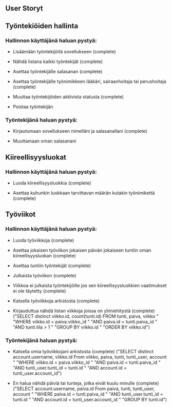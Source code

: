 ## User Storyt

## Työntekiöiden hallinta

### Hallinnon käyttäjänä haluan pystyä:

- Lisäämään työntekijöitä sovellukseen (complete)

- Nähdä listana kaikki työntekijät (complete)

- Asettaa työntekijälle salasanan (complete)

- Asettaa työntekijälle työnimikkeen lääkäri, sairaanhoitaja tai perushoitaja (complete)

- Muuttaa työntekijöiden aktiivista statusta (complete)

- Poistaa työntekijän

### Työntekijänä haluan pystyä:

- Kirjautumaan sovellukseen nimelläni ja salasanallani (complete)

- Muuttamaan oman salasanani

## Kiireellisyysluokat

### Hallinnon käyttäjänä haluan pystyä:

- Luoda kiireellisyysluokkia (complete)

- Asettaa kuhunkin luokkaan tarvittavan määrän kutakin työnimikettä (complete)

## Työviikot

### Hallinnon käyttäjänä haluan pystyä:

- Luoda työviikkoja (complete)

- Asettaa jokaisen työviikon jokaisen päivän jokaiseen tuntiin oman kiireellisyysluokan (complete)

- Asettaa tuntiin työntekijät (complete) 

- Julkaista työviikon (complete)

- Viikkoa ei julkaista työntekijöille jos sen kiireellisyysluokkien vaatimukset ei ole täytetty (complete)

- Katsella työviikkoja arkistosta (complete)

- Kirjauduttua nähdä listan viikkoja joissa on ylimiehitystä (complete)
  ("SELECT distinct viikko.id, count(tunti.id) FROM  tunti, paiva, viikko "
                    "WHERE viikko.id = paiva.viikko_id "
                    "AND paiva.id = tunti.paiva_id "
                    "AND tunti.tila > 1 "
                    "GROUP BY viikko.id "
                    "ORDER BY viikko.id")

### Työntekijänä haluan pystyä:

- Katsella omia työviikkojani arkistosta (complete)
  ("SELECT distinct account.username, viikko.id From viikko, paiva, tunti, tunti_user, account "
                    "WHERE viikko.id = paiva.viikko_id "
                    "AND paiva.id = tunti.paiva_id "
                    "AND tunti_user.tunti_id = tunti.id "
                    "AND account.id = tunti_user.account_id")

- En halua nähdä päiviä tai tunteja, jotka eivät kuulu minulle (complete)
  ("SELECT account.username, paiva.id From paiva, tunti, tunti_user, account "
                    "WHERE paiva.id = tunti.paiva_id "
                    "AND tunti_user.tunti_id = tunti.id "
                    "AND account.id = tunti_user.account_id "
                    "GROUP BY tunti.id")
